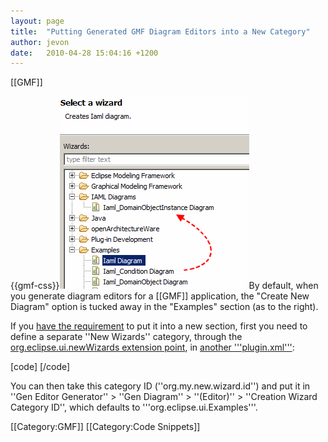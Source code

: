 ```yaml
---
layout: page
title:  "Putting Generated GMF Diagram Editors into a New Category"
author: jevon
date:   2010-04-28 15:04:16 +1200
---
```


[[GMF]]

{{gmf-css}}<img src="/img/gmf/newwizard.png" class="gmf">By default, when you generate diagram editors for a [[GMF]] application, the "Create New Diagram" option is tucked away in the "Examples" section (as to the right).

If you <a href="http://code.google.com/p/iaml/issues/detail?id=110">have the requirement</a> to put it into a new section, first you need to define a separate ''New Wizards'' category, through the <a href="http://help.eclipse.org/help33/topic/org.eclipse.platform.doc.isv/reference/extension-points/org_eclipse_ui_newWizards.html">org.eclipse.ui.newWizards extension point</a>, in <a href="http://code.google.com/p/iaml/source/browse/trunk/org.openiaml.model.actions/plugin.xml?spec=svn2060&r=2060#118">another '''plugin.xml'''</a>:

[code]<extension point="org.eclipse.ui.newWizards">
  <category
    id="org.my.new.wizard.id"
    name="Category Title">
  </category>
</extension>
[/code]

You can then take this category ID (''org.my.new.wizard.id'') and put it in ''Gen Editor Generator'' > ''Gen Diagram'' > ''(Editor)'' > ''Creation Wizard Category ID'', which defaults to '''org.eclipse.ui.Examples'''.

[[Category:GMF]]
[[Category:Code Snippets]]